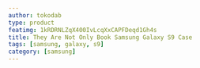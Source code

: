 ```yaml
---
author: tokodab
type: product
featimg: 1kRDRNLZqX400IvLcqXxCAPFDeqd1Gh4s
title: They Are Not Only Book Samsung Galaxy S9 Case
tags: [samsung, galaxy, s9]
category: [samsung]
---
```

